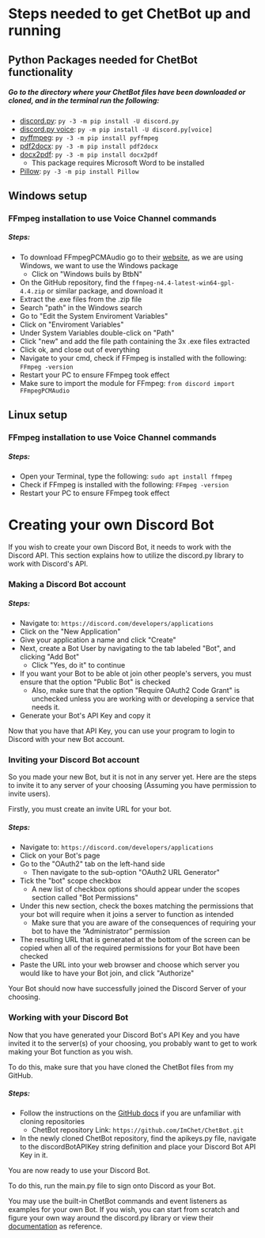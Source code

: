 # Steps needed to get ChetBot up and running

## Python Packages needed for ChetBot functionality

##### Go to the directory where your ChetBot files have been downloaded or cloned, and in the terminal run the following:

* [discord.py](https://discordpy.readthedocs.io/en/stable/intro.html#installing): `py -3 -m pip install -U discord.py`
* [discord.py voice](https://discordpy.readthedocs.io/en/stable/intro.html#installing): `py -m pip install -U discord.py[voice]`
* [pyffmpeg](https://pypi.org/project/pyffmpeg/): `py -3 -m pip install pyffmpeg`
* [pdf2docx](https://pypi.org/project/pdf2docx/): `py -3 -m pip install pdf2docx`
* [docx2pdf](https://pypi.org/project/docx2pdf/): `py -3 -m pip install docx2pdf`
  * This package requires Microsoft Word to be installed
* [Pillow](): `py -3 -m pip install Pillow`

## Windows setup

### FFmpeg installation to use Voice Channel commands

##### Steps:
* To download FFmpegPCMAudio go to their [website](https://ffmpeg.org/download.html#build-windows), as we are using Windows, we want to use the Windows package
  * Click on "Windows buils by BtbN"
* On the GitHub repository, find the `ffmpeg-n4.4-latest-win64-gpl-4.4.zip` or similar package, and download it
* Extract the .exe files from the .zip file
* Search "path" in the Windows search
* Go to "Edit the System Enviroment Variables"
* Click on "Enviroment Variables"
* Under System Variables double-click on "Path"
* Click "new" and add the file path containing the 3x .exe files extracted
* Click ok, and close out of everything
* Navigate to your cmd, check if FFmpeg is installed with the following: `FFmpeg -version`
* Restart your PC to ensure FFmpeg took effect
* Make sure to import the module for FFmpeg: `from discord import FFmpegPCMAudio`

## Linux setup

### FFmpeg installation to use Voice Channel commands

##### Steps:
* Open your Terminal, type the following: `sudo apt install ffmpeg`
* Check if FFmpeg is installed with the following: `FFmpeg -version`
* Restart your PC to ensure FFmpeg took effect

# Creating your own Discord Bot

If you wish to create your own Discord Bot, it needs to work with the Discord API. This section explains how to utilize the discord.py library to work with Discord's API.

### Making a Discord Bot account

##### Steps:
* Navigate to: `https://discord.com/developers/applications`
* Click on the "New Application"
* Give your application a name and click "Create"
* Next, create a Bot User by navigating to the tab labeled "Bot", and clicking "Add Bot"
  * Click "Yes, do it" to continue
* If you want your Bot to be able ot join other people's servers, you must ensure that the option "Public Bot" is checked
  * Also, make sure that the option "Require OAuth2 Code Grant" is unchecked unless you are working with or developing a service that needs it.
* Generate your Bot's API Key and copy it

Now that you have that API Key, you can use your program to login to Discord with your new Bot account.

### Inviting your Discord Bot account

So you made your new Bot, but it is not in any server yet. Here are the steps to invite it to any server of your choosing (Assuming you have permission to invite users).

Firstly, you must create an invite URL for your bot.
##### Steps:
* Navigate to: `https://discord.com/developers/applications`
* Click on your Bot's page
* Go to the "OAuth2" tab on the left-hand side
  * Then navigate to the sub-option "OAuth2 URL Generator"
* Tick the "bot" scope checkbox
  * A new list of checkbox options should appear under the scopes section called "Bot Permissions"
* Under this new section, check the boxes matching the permissions that your bot will require when it joins a server to function as intended
  * Make sure that you are aware of the consequences of requiring your bot to have the “Administrator” permission
* The resulting URL that is generated at the bottom of the screen can be copied when all of the required permissions for your Bot have been checked
* Paste the URL into your web browser and choose which server you would like to have your Bot join, and click "Authorize"

Your Bot should now have successfully joined the Discord Server of your choosing.

### Working with your Discord Bot

Now that you have generated your Discord Bot's API Key and you have invited it to the server(s) of your choosing, you probably want to get to work making your Bot function as you wish.

To do this, make sure that you have cloned the ChetBot files from my GitHub.
##### Steps:
* Follow the instructions on the [GitHub docs](https://docs.github.com/en/repositories/creating-and-managing-repositories/cloning-a-repository) if you are unfamiliar with cloning repositories
  * ChetBot repository Link: `https://github.com/ImChet/ChetBot.git`
* In the newly cloned ChetBot repository, find the apikeys.py file, navigate to the discordBotAPIKey string definition and place your Discord Bot API Key in it.

You are now ready to use your Discord Bot. 

To do this, run the main.py file to sign onto Discord as your Bot.

You may use the built-in ChetBot commands and event listeners as examples for your own Bot. If you wish, you can start from scratch and figure your own way around the discord.py library or view their [documentation](https://discordpy.readthedocs.io/en/stable/index.html) as reference.